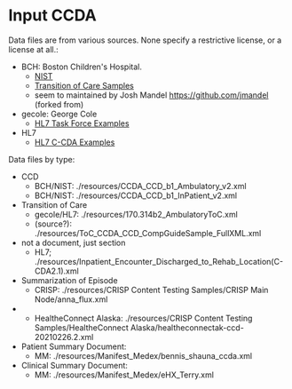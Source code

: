 # Input CCDA
Data files are from various sources. None specify a restrictive license, or a license at all.:
- BCH: Boston Children's Hospital.
  - [NIST](https://github.com/chb/sample_ccdas/tree/master/NIST%20Samples)
  - [Transition of Care Samples](https://github.com/chb/sample_ccdas/tree/master/Transitions%20of%20Care%20Samples)
  - seem to maintained by Josh Mandel https://github.com/jmandel (forked from)
- gecole: George Cole
  - [HL7 Task Force Examples](https://github.com/gecole/HL7-Task-Force-Examples)
- HL7
  - [HL7 C-CDA Examples](https://github.com/HL7/C-CDA-Examples)

Data files by type:
- CCD
  - BCH/NIST: ./resources/CCDA_CCD_b1_Ambulatory_v2.xml
  - BCH/NIST: ./resources/CCDA_CCD_b1_InPatient_v2.xml
- Transition of Care
  - gecole/HL7: ./resources/170.314b2_AmbulatoryToC.xml
  - (source?):  ./resources/ToC_CCDA_CCD_CompGuideSample_FullXML.xml
- not a document, just section
  - HL7;  ./resources/Inpatient_Encounter_Discharged_to_Rehab_Location(C-CDA2.1).xml
- Summarization of Episode
  - CRISP: ./resources/CRISP Content Testing Samples/CRISP Main Node/anna_flux.xml
- 
  - HealtheConnect Alaska: ./resources/CRISP Content Testing Samples/HealtheConnect Alaska/healtheconnectak-ccd-20210226.2.xml
- Patient Summary Document: 
  - MM: ./resources/Manifest_Medex/bennis_shauna_ccda.xml
- Clinical Summary Document: 
  - MM: ./resources/Manifest_Medex/eHX_Terry.xml
